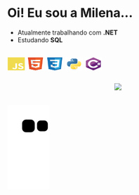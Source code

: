 <h1>Oi! Eu sou a Milena...</h1>

- Atualmente trabalhando com **.NET**
- Estudando **SQL**

<div style="display: inline_block"><br>
  <img align="center" alt="Mi-Js" height="30" width="40" src="https://raw.githubusercontent.com/devicons/devicon/master/icons/javascript/javascript-plain.svg">
  <img align="center" alt="Mi-HTML" height="30" width="40" src="https://raw.githubusercontent.com/devicons/devicon/master/icons/html5/html5-original.svg">
  <img align="center" alt="Mi-CSS" height="30" width="40" src="https://raw.githubusercontent.com/devicons/devicon/master/icons/css3/css3-original.svg">
  <img align="center" alt="Mi-Python" height="30" width="40" src="https://raw.githubusercontent.com/devicons/devicon/master/icons/python/python-original.svg">
  <img align="center" alt="Mi-Csharp" height="30" width="40" src="https://raw.githubusercontent.com/devicons/devicon/master/icons/csharp/csharp-original.svg">
</div>

##

<div align="center">
  <a href="https://github.com/milenafelix">
  <img height="180em" src="https://github-readme-stats.vercel.app/api?username=milenafelix&show_icons=true&theme=dracula&include_all_commits=true&count_private=true"/>
</div>


  ##
![Snake animation](https://github.com/milenafelix/milenafelix/blob/output/github-contribution-grid-snake.svg)
